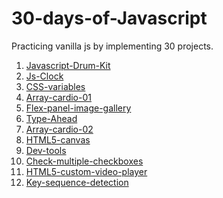 # 30-days-of-Javascript
Practicing vanilla js by implementing 30 projects.

1. <a href="https://toguro85.github.io/30-days-of-Javascript/01-Javascript-Drum-Kit/index.html">Javascript-Drum-Kit</a>
2. <a href="https://toguro85.github.io/30-days-of-Javascript/02-Js-Clock/index.html">Js-Clock</a>
3. <a href="https://toguro85.github.io/30-days-of-Javascript/03-CSS-variables/index.html">CSS-variables</a>
4. <a href="https://toguro85.github.io/30-days-of-Javascript/04-Array-cardio-01/index.html">Array-cardio-01</a>
5. <a href="https://toguro85.github.io/30-days-of-Javascript/05-Flex-panel-image-gallery/index.html">Flex-panel-image-gallery</a>
6. <a href="https://toguro85.github.io/30-days-of-Javascript/06-Type-Ahead/index.html">Type-Ahead</a>
7. <a href="https://toguro85.github.io/30-days-of-Javascript/07-Array-cardio-02/index.html">Array-cardio-02</a>
8. <a href="https://toguro85.github.io/30-days-of-Javascript/08-HTML5-canvas/index.html">HTML5-canvas</a>
9. <a href="https://toguro85.github.io/30-days-of-Javascript/09-Dev-tools/index.html">Dev-tools</a>
10. <a href="https://toguro85.github.io/30-days-of-Javascript/10-check-multiple-checkboxes/index.html">Check-multiple-checkboxes</a>
11. <a href="https://toguro85.github.io/30-days-of-Javascript/11-html5-custom-video-player/index.html">HTML5-custom-video-player</a>
12. <a href="https://toguro85.github.io/30-days-of-Javascript/12-key-sequence-detection/index.html">Key-sequence-detection</a>